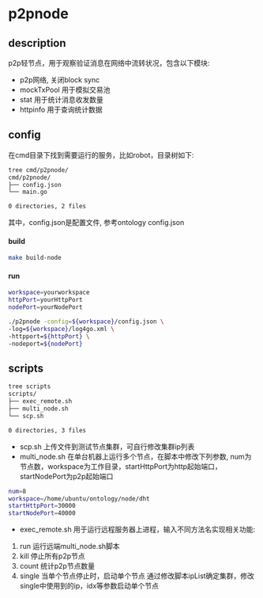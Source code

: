 # p2pnode

## description
p2p轻节点，用于观察验证消息在网络中流转状况，包含以下模块:
* p2p网络, 关闭block sync
* mockTxPool 用于模拟交易池
* stat 用于统计消息收发数量
* httpinfo 用于查询统计数据

## config
在cmd目录下找到需要运行的服务，比如robot，目录树如下:
```dtd
tree cmd/p2pnode/
cmd/p2pnode/
├── config.json
└── main.go

0 directories, 2 files
```
其中，config.json是配置文件, 参考ontology config.json

#### build
```bash
make build-node
```
#### run
```bash
workspace=yourworkspace
httpPort=yourHttpPort
nodePort=yourNodePort

./p2pnode -config=${workspace}/config.json \
-log=${workspace}/log4go.xml \
-httpport=${httpPort} \
-nodeport=${nodePort}
```

## scripts
```dtd
tree scripts
scripts/
├── exec_remote.sh
├── multi_node.sh
└── scp.sh

0 directories, 3 files
```
* scp.sh 上传文件到测试节点集群，可自行修改集群ip列表
* multi_node.sh 在单台机器上运行多个节点，在脚本中修改下列参数, 
num为节点数，workspace为工作目录，startHttpPort为http起始端口，startNodePort为p2p起始端口
```bash
num=8
workspace=/home/ubuntu/ontology/node/dht
startHttpPort=30000
startNodePort=40000
```
* exec_remote.sh 用于运行远程服务器上进程，输入不同方法名实现相关功能:
1. run 运行远端multi_node.sh脚本
2. kill 停止所有p2p节点
3. count 统计p2p节点数量
4. single 当单个节点停止时，启动单个节点
通过修改脚本ipList确定集群，修改single中使用到的ip，idx等参数启动单个节点
